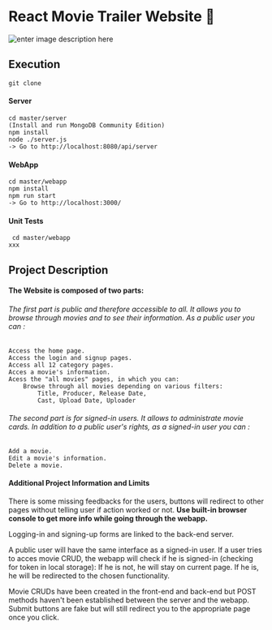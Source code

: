 # **React Movie Trailer Website** :movie_camera:

![enter image description here](https://s28.postimg.org/5zf0pzge5/DAMN.png)

## **Execution**
    git clone

#### Server
    cd master/server
    (Install and run MongoDB Community Edition)
    npm install
    node ./server.js
    -> Go to http://localhost:8080/api/server

#### WebApp
    cd master/webapp
    npm install
    npm run start
    -> Go to http://localhost:3000/

#### Unit Tests
     cd master/webapp
    xxx

## **Project Description**

#### The Website is composed of two parts:
###### The first part is public and therefore accessible to all. It allows you to browse through movies and to see their information. As a public user you can :

    Access the home page.
    Access the login and signup pages.
    Access all 12 category pages.
    Acces a movie's information.
    Acess the "all movies" pages, in which you can:
        Browse through all movies depending on various filters:
            Title, Producer, Release Date,
            Cast, Upload Date, Uploader

###### The second part is for signed-in users. It allows to administrate movie cards. In addition to a public user's rights, as a signed-in user you can :
    Add a movie.
    Edit a movie's information.
    Delete a movie.

#### Additional Project Information and Limits

There is some missing feedbacks for the users, buttons will redirect to other pages without telling user if action worked or not. **Use built-in browser console to get more info while going through the webapp.**

Logging-in and signing-up forms are linked to the back-end server.

A public user will have the same interface as a signed-in user.
If a user tries to acces movie CRUD, the webapp will check if he is signed-in (checking for token in local storage):
If he is not, he will stay on current page.
If he is, he will be redirected to the chosen functionality.

Movie CRUDs have been created in the front-end and back-end but POST methods haven't been established between the server and the webapp. Submit buttons are fake but will still redirect you to the appropriate page once you click.
